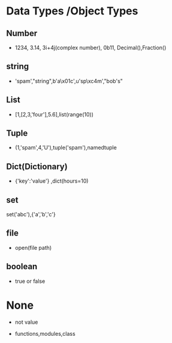 # Data Types /Object Types

## Number 
- 1234, 3.14, 3i+4j(complex number), 0b11, Decimal(),Fraction()
## string 
- 'spam',"string",b'a\x01c',u'sp\xc4m',"bob's"
## List 
- [1,[2,3,'four'],5.6],list(range(10))
## Tuple 
- (1,'spam',4,'U'),tuple('spam'),namedtuple
## Dict(Dictionary) 
- {'key':'value'} ,dict(hours=10)
## set 
 set('abc'),{'a','b','c'}
## file  
- open(file path)
## boolean 
- true or false
# None
- not value

- functions,modules,class
